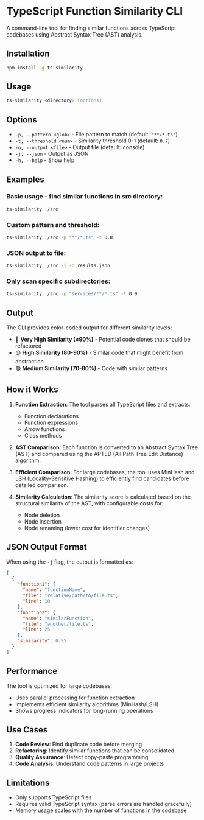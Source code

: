 # TypeScript Function Similarity CLI

A command-line tool for finding similar functions across TypeScript codebases using Abstract Syntax Tree (AST) analysis.

## Installation

```bash
npm install -g ts-similarity
```

## Usage

```bash
ts-similarity <directory> [options]
```

## Options

- `-p, --pattern <glob>` - File pattern to match (default: `"**/*.ts"`)
- `-t, --threshold <num>` - Similarity threshold 0-1 (default: `0.7`)
- `-o, --output <file>` - Output file (default: console)
- `-j, --json` - Output as JSON
- `-h, --help` - Show help

## Examples

### Basic usage - find similar functions in src directory:
```bash
ts-similarity ./src
```

### Custom pattern and threshold:
```bash
ts-similarity ./src -p "**/*.ts" -t 0.8
```

### JSON output to file:
```bash
ts-similarity ./src -j -o results.json
```

### Only scan specific subdirectories:
```bash
ts-similarity ./src -p "services/**/*.ts" -t 0.9
```

## Output

The CLI provides color-coded output for different similarity levels:

- 🔴 **Very High Similarity (≥90%)** - Potential code clones that should be refactored
- 🟡 **High Similarity (80-90%)** - Similar code that might benefit from abstraction
- 🟢 **Medium Similarity (70-80%)** - Code with similar patterns

## How it Works

1. **Function Extraction**: The tool parses all TypeScript files and extracts:
   - Function declarations
   - Function expressions
   - Arrow functions
   - Class methods

2. **AST Comparison**: Each function is converted to an Abstract Syntax Tree (AST) and compared using the APTED (All Path Tree Edit Distance) algorithm.

3. **Efficient Comparison**: For large codebases, the tool uses MinHash and LSH (Locality-Sensitive Hashing) to efficiently find candidates before detailed comparison.

4. **Similarity Calculation**: The similarity score is calculated based on the structural similarity of the AST, with configurable costs for:
   - Node deletion
   - Node insertion
   - Node renaming (lower cost for identifier changes)

## JSON Output Format

When using the `-j` flag, the output is formatted as:

```json
[
  {
    "function1": {
      "name": "functionName",
      "file": "relative/path/to/file.ts",
      "line": 10
    },
    "function2": {
      "name": "similarFunction",
      "file": "another/file.ts",
      "line": 25
    },
    "similarity": 0.95
  }
]
```

## Performance

The tool is optimized for large codebases:
- Uses parallel processing for function extraction
- Implements efficient similarity algorithms (MinHash/LSH)
- Shows progress indicators for long-running operations

## Use Cases

1. **Code Review**: Find duplicate code before merging
2. **Refactoring**: Identify similar functions that can be consolidated
3. **Quality Assurance**: Detect copy-paste programming
4. **Code Analysis**: Understand code patterns in large projects

## Limitations

- Only supports TypeScript files
- Requires valid TypeScript syntax (parse errors are handled gracefully)
- Memory usage scales with the number of functions in the codebase